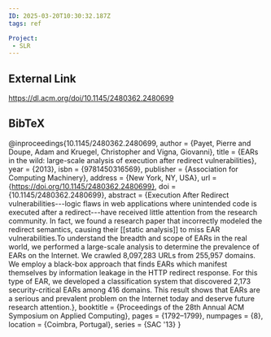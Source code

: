 ```yaml
---
ID: 2025-03-20T10:30:32.187Z
tags: ref

Project:
 - SLR
---
```

## External Link

https://dl.acm.org/doi/10.1145/2480362.2480699

## BibTeX

@inproceedings{10.1145/2480362.2480699, author = {Payet, Pierre and Doupe, Adam and Kruegel, Christopher and Vigna, Giovanni}, title = {EARs in the wild: large-scale analysis of execution after redirect vulnerabilities}, year = {2013}, isbn = {9781450316569}, publisher = {Association for Computing Machinery}, address = {New York, NY, USA}, url = {https://doi.org/10.1145/2480362.2480699}, doi = {10.1145/2480362.2480699}, abstract = {Execution After Redirect vulnerabilities---logic flaws in web applications where unintended code is executed after a redirect---have received little attention from the research community. In fact, we found a research paper that incorrectly modeled the redirect semantics, causing their [[static analysis]] to miss EAR vulnerabilities.To understand the breadth and scope of EARs in the real world, we performed a large-scale analysis to determine the prevalence of EARs on the Internet. We crawled 8,097,283 URLs from 255,957 domains. We employ a black-box approach that finds EARs which manifest themselves by information leakage in the HTTP redirect response. For this type of EAR, we developed a classification system that discovered 2,173 security-critical EARs among 416 domains. This result shows that EARs are a serious and prevalent problem on the Internet today and deserve future research attention.}, booktitle = {Proceedings of the 28th Annual ACM Symposium on Applied Computing}, pages = {1792–1799}, numpages = {8}, location = {Coimbra, Portugal}, series = {SAC '13} }
